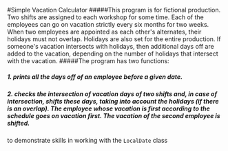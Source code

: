 #Simple Vacation Calculator
#####This program is for fictional production. Two shifts are assigned to each workshop for some time. Each of the employees can go on vacation strictly every six months for two weeks. When two employees are appointed as each other's alternates, their holidays must not overlap. Holidays are also set for the entire production. If someone's vacation intersects with holidays, then additional days off are added to the vacation, depending on the number of holidays that intersect with the vacation. 
#####The program has two functions:
##### 1. prints all the days off of an employee before a given date.
##### 2. checks the intersection of vacation days of two shifts and, in case of intersection, shifts these days, taking into account the holidays (if there is an overlap). The employee whose vacation is first according to the schedule goes on vacation first. The vacation of the second employee is shifted.
to demonstrate skills in working with the `LocalDate` class